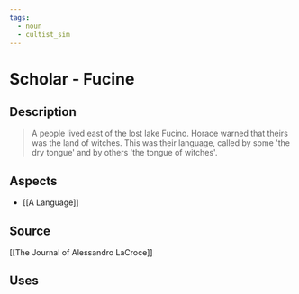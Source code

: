 ```yaml
---
tags:
  - noun
  - cultist_sim
---
```


# Scholar - Fucine

## Description

> A people lived east of the lost lake Fucino. Horace warned that theirs was the land of witches. This was their language, called by some 'the dry tongue' and by others 'the tongue of witches'.

## Aspects
- [[A Language]]
## Source
[[The Journal of Alessandro LaCroce]]
## Uses